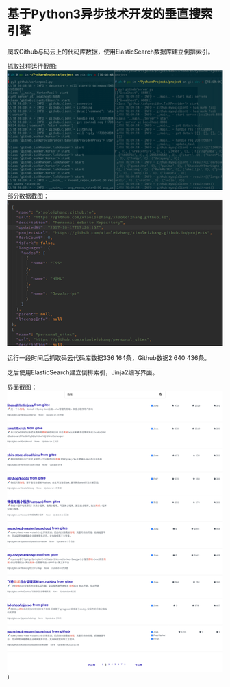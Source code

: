 # 基于Python3异步技术开发的垂直搜索引擎
爬取Github与码云上的代码库数据，使用ElasticSearch数据库建立倒排索引。

抓取过程运行截图:
![ScreenShot](Picture1.png)
部分数据截图：
![ScreenShot](Picture2.png)

运行一段时间后抓取码云代码库数据336 164条，Github数据2 640 436条。

之后使用ElasticSearch建立倒排索引，Jinja2编写界面。

界面截图：![ScreenShot](Picture3.png))
